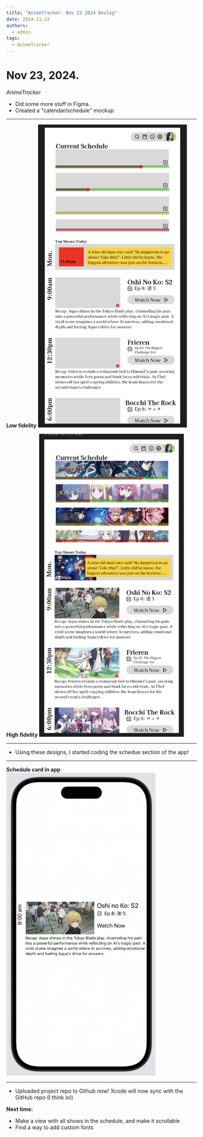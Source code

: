 ```yaml
---
title: "AnimeTracker: Nov 23 2024 Devlog"
date: 2024-11-23
authors:
  - admin
tags:
  - AnimeTracker
---
```

# Nov 23, 2024.
*AnimeTracker*

- Did some more stuff in Figma.
-   Created a "calendar/schedule" mockup

***
**Low fidelity**
<img src="images/schedule-low-detail.png" alt="schedule low detail" style="max-height: 800px; width: auto">


**High fidelity**
<img src="images/schedule-high-detail.png" alt="schedule high detail" style="max-height: 800px; width: auto">

***

- Using these designs, I started coding the schedue section of the app!

***
**Schedule card in app**
<img src="images/schedule-card.png" alt="schedule card" style="max-height: 800px; width: auto">

***

- Uploaded project repo to Github now! Xcode will now sync with the GitHub repo (I think lol)

**Next time:**
- Make a view with all shows in the schedule, and make it scrollable
- Find a way to add custom fonts